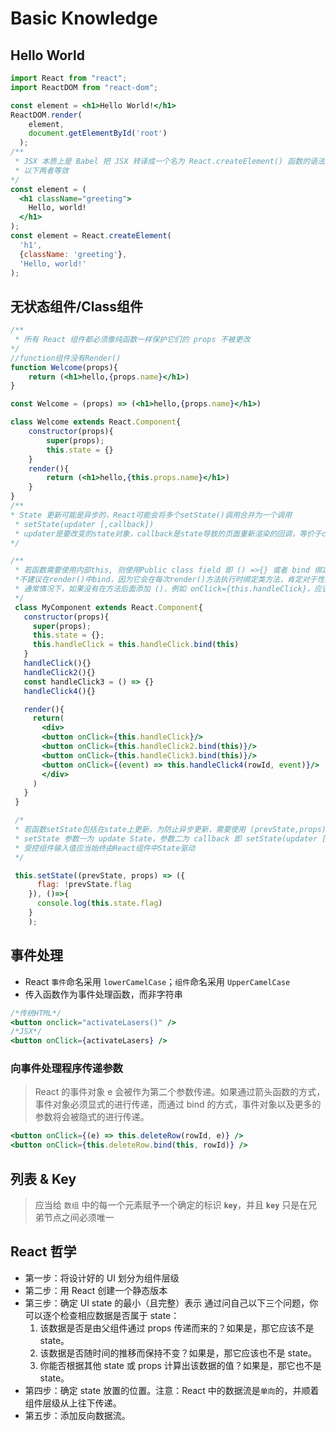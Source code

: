 # Basic Knowledge

## Hello World

```jsx
import React from "react";
import ReactDOM from "react-dom";

const element = <h1>Hello World!</h1>
ReactDOM.render(
    element, 
    document.getElementById('root')
  );
/**
 * JSX 本质上是 Babel 把 JSX 转译成一个名为 React.createElement() 函数的语法糖; 
 * 以下两者等效
*/
const element = (
  <h1 className="greeting">
    Hello, world!
  </h1>
);
const element = React.createElement(
  'h1',
  {className: 'greeting'},
  'Hello, world!'
);
```

## 无状态组件/Class组件

```jsx
/**
 * 所有 React 组件都必须像纯函数一样保护它们的 props 不被更改
*/
//function组件没有Render()
function Welcome(props){
    return (<h1>hello,{props.name}</h1>)
}

const Welcome = (props) => (<h1>hello,{props.name}</h1>)

class Welcome extends React.Component{
    constructor(props){
        super(props);
        this.state = {}
    }
    render(){
        return (<h1>hello,{this.props.name}</h1>)
    }
}
/**
* State 更新可能是异步的，React可能会将多个setState()调用合并为一个调用
 * setState(updater [,callback])
 * updater是要改变的state对象，callback是state导致的页面重新渲染的回调，等价于componentDidUpdate
*/

/**
 * 若函数需要使用内部this, 则使用Public class field 即 () =>{} 或者 bind 绑定 this；
 *不建议在render()中bind，因为它会在每次render()方法执行时绑定类方法，肯定对于性能有影响。而直接在constructor中bind, 则bind只会在组件实例化初时运行一次。
 * 通常情况下，如果没有在方法后面添加 ()，例如 onClick={this.handleClick}，应该为这个方法绑定 this。
 */
 class MyComponent extends React.Component{
   constructor(props){
     super(props);
     this.state = {};
     this.handleClick = this.handleClick.bind(this)
   }
   handleClick(){}
   handleClick2(){}
   const handleClick3 = () => {}
   handleClick4(){}

   render(){
     return(
       <div>
       <button onClick={this.handleClick}/>
       <button onClick={this.handleClick2.bind(this)}/>
       <button onClick={this.handleClick3.bind(this)}/>
       <button onClick={(event) => this.handleClick4(rowId, event)}/>
       </div>
     )
   }
 }

 /*
 * 若函数setState包括在state上更新，为防止异步更新，需要使用 (prevState,props) => {state:preveState.state}
 * setState 参数一为 update State，参数二为 callback 即 setState(updater [,callback]), 其合并为浅合并 (shallow copy), callback 是 state 导致的页面重新渲染的回调，等价于componentDidUpdate
 * 受控组件输入值应当始终由React组件中State驱动
 */

 this.setState((prevState, props) => ({
      flag: !prevState.flag
    }), ()=>{
      console.log(this.state.flag)
    }
    );


```

## 事件处理

- React `事件`命名采用 `lowerCamelCase`；`组件`命名采用 `UpperCamelCase`
- 传入函数作为事件处理函数，而非字符串
  
```jsx
/*传统HTML*/
<button onclick="activateLasers()" />
/*JSX*/
<button onClick={activateLasers} />
```

### 向事件处理程序传递参数

> React 的事件对象 e 会被作为第二个参数传递。如果通过箭头函数的方式，事件对象必须显式的进行传递，而通过 bind 的方式，事件对象以及更多的参数将会被隐式的进行传递。

```jsx
<button onClick={(e) => this.deleteRow(rowId, e)} />
<button onClick={this.deleteRow.bind(this, rowId)} />
```

## 列表 & Key

> 应当给 `数组` 中的每一个元素赋予一个确定的标识 **`key`**，并且 **`key`** 只是在兄弟节点之间必须唯一

## React 哲学

- 第一步：将设计好的 UI 划分为组件层级
- 第二步：用 React 创建一个静态版本
- 第三步：确定 UI state 的最小（且完整）表示
    通过问自己以下三个问题，你可以逐个检查相应数据是否属于 state：
    1. 该数据是否是由父组件通过 props 传递而来的？如果是，那它应该不是 state。
    2. 该数据是否随时间的推移而保持不变？如果是，那它应该也不是 state。
    3. 你能否根据其他 state 或 props 计算出该数据的值？如果是，那它也不是 state。
- 第四步：确定 state 放置的位置。注意：React 中的数据流是`单向`的，并顺着组件层级从上往下传递。
- 第五步：添加反向数据流。
